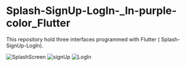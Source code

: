 # Splash-SignUp-LogIn-_In-purple-color_Flutter
This repository hold three interfaces programmed with Flutter (
Splash-SignUp-LogIn).


![SplashScreen](https://user-images.githubusercontent.com/78331050/203347343-a1174339-cf2d-48ab-9222-92a07e3ade9a.png)
![signUp](https://user-images.githubusercontent.com/78331050/203347365-670a9b6b-f179-41b7-aa87-175b1218c515.png)
![LogIn](https://user-images.githubusercontent.com/78331050/203347383-991ec0d5-f2b9-44c8-9b95-d6472911ba29.png)

